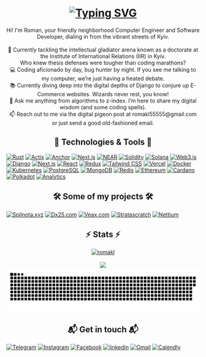 <h1 align="center">
<a href="https://git.io/typing-svg"><img src="https://readme-typing-svg.herokuapp.com?font=Fira+Code&weight=600&pause=1000&center=true&vCenter=true&random=false&width=950&separator=%3C&lines=Hi%2C+my+name+is+Roman!%3CLike+a+true+Roman%2C+I+build+empires+%E2%80%93+digital+ones%3CSome+say+all+roads+lead+to+Rome;+I+say+all+blocks+lead+to+decentralization.%3CIn+Web3+we+trust%2C+until+the+gas+fees+are+too+much+%3CThey+told+me+Web3+could+be+a+scam%2C+so+I+decided+to+make+it+a+reality+%3CFrom+the+Forum+to+the+blockchain+%E2%80%93+Roman+by+heart" alt="Typing SVG" /></a>
</h1>

<p align="center">
Hi! I'm Roman, your friendly neighborhood Computer Engineer and Software Developer, dialing in from the vibrant streets of Kyiv.
  <br>
  <br>
🔬 Currently tackling the intellectual gladiator arena known as a doctorate at the Institute of International Relations (IIR) in Kyiv. 
  <br>
Who knew thesis defenses were tougher than coding marathons?
  <br>
💻 Coding aficionado by day, bug hunter by night. If you see me talking to my computer, we’re just having a heated debate.
  <br>
📚 Currently diving deep into the digital depths of Django to conjure up E-Commerce websites. Wizards never rest, you know!
  <br>
💬 Ask me anything from algorithms to z-index. I’m here to share my digital wisdom (and some coding spells).
  <br>
📫 Reach out to me via the digital pigeon post at romakl55555@gmail.com or just send a good old-fashioned email.
<h2 align="center">🔧 Technologies & Tools 🔧</h2>
  
[![Rust](https://img.shields.io/badge/-Rust-000000?style=for-the-badge&logo=Rust&logoColor=DE4C34)](https://www.rust-lang.org/)
[![Actix](https://img.shields.io/badge/-Actix-000000?style=for-the-badge&logo=actix&logoColor=9D1B7F)](https://actix.rs/)
[![Anchor](https://img.shields.io/badge/-Anchor-000000?style=for-the-badge&logo=anchor&logoColor=0B6FCF)](https://www.anchor-lang.com/)
[![Next.js](https://img.shields.io/badge/-Next.js-000000?style=for-the-badge&logo=Next.js&logoColor=00C7B7)](https://nextjs.org/)
[![NEAR](https://img.shields.io/badge/-NEAR-000000?style=for-the-badge&logo=NEAR&logoColor=00C1DE)](https://near.org/)
[![Solidity](https://img.shields.io/badge/-Solidity-000000?style=for-the-badge&logo=solidity&logoColor=6A4C93)](https://soliditylang.org/)
[![Solana](https://img.shields.io/badge/-Solana-000000?style=for-the-badge&logo=Solana&logoColor=00FFBD)](https://solana.com/)
[![Web3.js](https://img.shields.io/badge/-Web3.js-000000?style=for-the-badge&logo=Web3.js&logoColor=F16821)](https://web3js.readthedocs.io/)
[![Django](https://img.shields.io/badge/-Django-000000?style=for-the-badge&logo=Django&logoColor=092E20)](https://www.djangoproject.com/)
[![Next.js](https://img.shields.io/badge/-Next.js-000000?style=for-the-badge&logo=Next.js&logoColor=00C7B7)](https://nextjs.org/)
[![React](https://img.shields.io/badge/-React-000000?style=for-the-badge&logo=React&logoColor=61DAFB)](https://reactjs.org/)
[![Redux](https://img.shields.io/badge/-Redux-000000?style=for-the-badge&logo=Redux&logoColor=764ABC)](https://redux.js.org/)
[![Tailwind CSS](https://img.shields.io/badge/-Tailwind%20CSS-000000?style=for-the-badge&logo=Tailwind%20CSS&logoColor=38B2AC)](https://tailwindcss.com/)
[![Vercel](https://img.shields.io/badge/-Vercel-000000?style=for-the-badge&logo=Vercel&logoColor=000000)](https://vercel.com/)
[![Docker](https://img.shields.io/badge/-Docker-000000?style=for-the-badge&logo=Docker&logoColor=2496ED)](https://www.docker.com/)
[![Kubernetes](https://img.shields.io/badge/-Kubernetes-000000?style=for-the-badge&logo=Kubernetes&logoColor=326CE5)](https://kubernetes.io/)
[![PostgreSQL](https://img.shields.io/badge/-PostgreSQL-000000?style=for-the-badge&logo=PostgreSQL&logoColor=336791)](https://www.postgresql.org/)
[![MongoDB](https://img.shields.io/badge/-MongoDB-000000?style=for-the-badge&logo=MongoDB&logoColor=47A248)](https://www.mongodb.com/)
[![Redis](https://img.shields.io/badge/-Redis-000000?style=for-the-badge&logo=Redis&logoColor=DC382D)](https://redis.io/)
[![Ethereum](https://img.shields.io/badge/-Ethereum-000000?style=for-the-badge&logo=Ethereum&logoColor=3C3C3D)](https://ethereum.org/)
[![Cardano](https://img.shields.io/badge/-Cardano-000000?style=for-the-badge&logo=Cardano&logoColor=00FFBD)](https://cardano.org/)
[![Polkadot](https://img.shields.io/badge/-Polkadot-000000?style=for-the-badge&logo=Polkadot&logoColor=E6007A)](https://polkadot.network/)
[![Analytics](https://img.shields.io/badge/-Analytics-000000?style=for-the-badge&logo=Analytics&logoColor=00FFC2)](https://www.analytics.com/)


<h2 align="center">🛠️ Some of my projects 🛠️</h2>

[![Spilnota.xyz](https://img.shields.io/badge/-Spilnota.xyz-000000?style=for-the-badge&logo=ethereum&logoColor=6A4C93)](https://spilnota.xyz/)
[![Dx25.com](https://img.shields.io/badge/-Dx25.com-000000?style=for-the-badge&logo=cardano&logoColor=00FFBD)](https://dx25.com/)
[![Veax.com](https://img.shields.io/badge/-Veax.com-000000?style=for-the-badge&logo=polkadot&logoColor=E6007A)](https://veax.com/)
[![Stratascratch](https://img.shields.io/badge/-Stratascratch-000000?style=for-the-badge&logo=analytics&logoColor=00FFC2)](https://www.stratascratch.com/)
[![Nettium](https://img.shields.io/badge/-Nettium-000000?style=for-the-badge&logo=Adminer&logoColor=FF8800)](https://www.nettium.net/)

<h2 align="center">⚡ Stats ⚡</h2>
<div align=center>
    <a href="https://github.com/denvercoder1/github-readme-streak-stats" title="Go to Source">
      <img width=390 src="https://streak-stats.demolab.com/?user=romakl&theme=react&border=61dafb&hide_border=true" alt="romakl" />
    </a>
  <br>
    <br>
  <img src="https://github-readme-activity-graph.vercel.app/graph?username=romakl&theme=react-dark&bg_color=20232a&hide_border=true" width="500px">
  <picture>
    <source media="(prefers-color-scheme: dark)" srcset="https://raw.githubusercontent.com/Romakl/Romakl/output/github-contribution-grid-snake-dark.svg">
    <source media="(prefers-color-scheme: light)" srcset="https://raw.githubusercontent.com/Romakl/Romakl/output/github-contribution-grid-snake.svg">
    <img alt="github contribution grid snake animation" src="https://raw.githubusercontent.com/Romakl/Romakl/output/github-contribution-grid-snake.svg">
  </picture>
</div>

<h2 align="center"> 📬 Get in touch 📬</h2>

[![Telegram](https://img.shields.io/badge/-Telegram-000000?style=for-the-badge&logo=telegram&logoColor=2CA5E0)](https://t.me/romainkl)
[![Instagram](https://img.shields.io/badge/-Instagram-000000?style=for-the-badge&logo=instagram&logoColor=E4405F)](https://www.instagram.com/romain_kliuiev/)
[![Facebook](https://img.shields.io/badge/-Facebook-000000?style=for-the-badge&logo=facebook&logoColor=1877F2)](https://www.facebook.com/Romainkliuiev/)
[![linkedin](https://img.shields.io/badge/-linkedin-000000?style=for-the-badge&logo=linkedin&logoColor=0A66C2)](https://www.linkedin.com/in/roman-kliuiev-605a0114b)
[![Gmail](https://img.shields.io/badge/-Gmail-000000?style=for-the-badge&logo=gmail&logoColor=EA4335)](https://mailhide.io/e/t0ToVKfS)
[![Calendly](https://img.shields.io/badge/-Book%20a%20call-000000?style=for-the-badge&logo=googlecalendar&logoColor=#4285F4)](https://calendly.com/romainkl)
